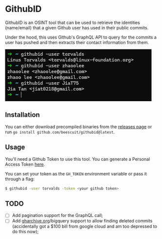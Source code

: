 # GithubID

GithubID is an OSINT tool that can be used to retrieve the identities (name/email) that a given Github user has used in their public commits.

Under the hood, this uses Github's GraphQL API to query for the commits a user has pushed and then extracts their contact information from them.

![Screenshot highlighting basic usage of this tool](./img/screenshot.png)

## Installation

You can either download precompiled binaries from the [releases page](https://github.com/beescuit/githubid/releases/tag/v1.0.0) or run `go install github.com/beescuit/githubid@latest`.

## Usage

You'll need a Github Token to use this tool. You can generate a Personal Access Token [here](https://github.com/settings/tokens).

You can set your token as the `GH_TOKEN` environment variable or pass it through a flag:
```bash
$ githubid -user torvalds -token <your github token>
```

## TODO

- [ ] Add pagination support for the GraphQL call;
- [ ] Add [gharchive.org](https://www.gharchive.org/)/bigquery support to allow finding deleted commits (accidentally got a $100 bill from google cloud and am too depressed to do this now);
